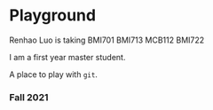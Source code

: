 # Playground

Renhao Luo is taking BMI701 BMI713 MCB112 BMI722

I am a first year master student.

A place to play with `git`.

### Fall 2021
